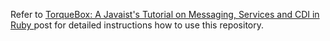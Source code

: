 Refer to [TorqueBox: A Javaist's Tutorial on Messaging, Services and CDI in Ruby ](http://torquebox.org/news/2011/06/13/torquebox-a-javaists-tutorial-on-messaging-services-and-cdi-in-ruby/) post for detailed instructions how to use this repository.
